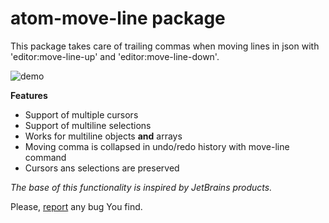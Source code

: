 # atom-move-line package

This package takes care of trailing commas when moving lines in json with 'editor:move-line-up' and 'editor:move-line-down'.

![demo](https://raw.githubusercontent.com/pvorona/atom-move-line/master/images/demo.gif)

**Features**
- Support of multiple cursors
- Support of multiline selections
- Works for multiline objects **and** arrays
- Moving comma is collapsed in undo/redo history with move-line command
- Cursors ans selections are preserved

*The base of this functionality is inspired by JetBrains products.*

Please, [report](https://github.com/pvorona/atom-move-line/issues/new) any bug You find.
